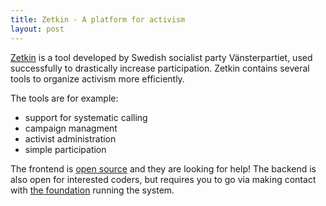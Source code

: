 ```yaml
---
title: Zetkin - A platform for activism
layout: post
---
```


[Zetkin](http://zetkin.org/en/) is a tool developed by Swedish socialist party Vänsterpartiet, used successfully to drastically increase participation. Zetkin contains several tools to organize activism more efficiently. 

The tools are for example:
- support for systematic calling
- campaign managment
- activist administration
- simple participation

The frontend is [open source](https://github.com/zetkin) and they are looking for help! The backend is also open for interested coders, but requires you to go via making contact with [the foundation](http://zetkin.org/en/zetkin/) running the system. 
